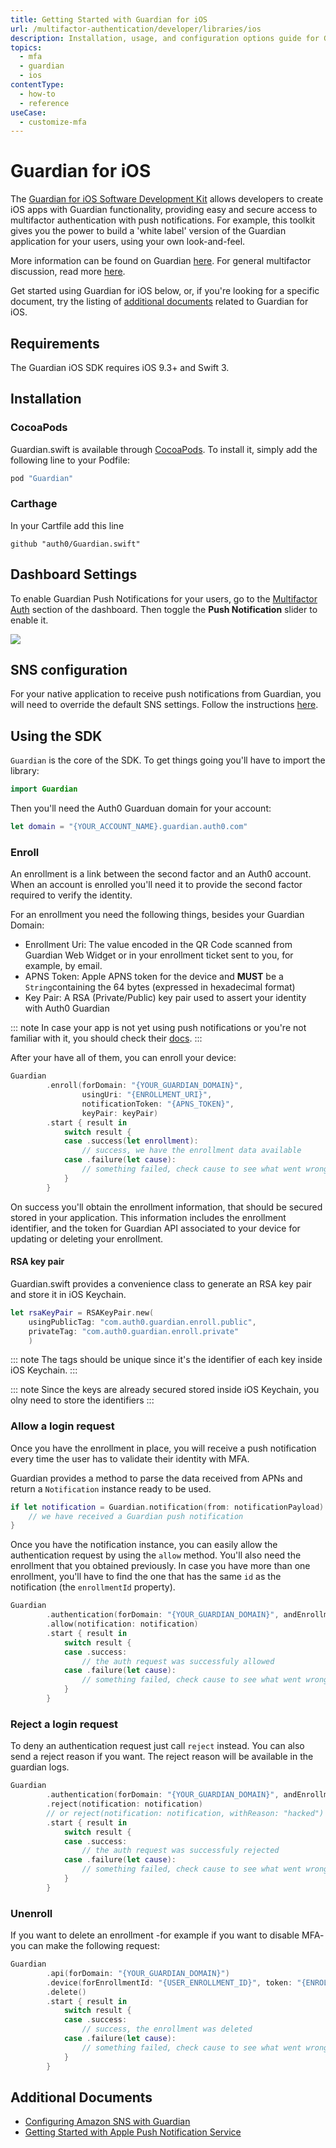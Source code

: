 ```yaml
---
title: Getting Started with Guardian for iOS
url: /multifactor-authentication/developer/libraries/ios
description: Installation, usage, and configuration options guide for Guardian for iOS
topics:
  - mfa
  - guardian
  - ios
contentType:
  - how-to
  - reference
useCase:
  - customize-mfa
---
```


# Guardian for iOS
The [Guardian for iOS Software Development Kit](https://github.com/auth0/GuardianSDK.iOS) allows developers to create iOS apps with Guardian functionality, providing easy and secure access to multifactor authentication with push notifications. For example, this toolkit gives you the power to build a 'white label' version of the Guardian application for your users, using your own look-and-feel.

More information can be found on Guardian [here](/multifactor-authentication/guardian). For general multifactor discussion, read more [here](/multifactor-authentication).

Get started using Guardian for iOS below, or, if you're looking for a specific document, try the listing of [additional documents](#additional-documents) related to Guardian for iOS.

## Requirements

The Guardian iOS SDK requires iOS 9.3+ and Swift 3.

## Installation

### CocoaPods

Guardian.swift is available through [CocoaPods](http://cocoapods.org).
To install it, simply add the following line to your Podfile:

```ruby
pod "Guardian"
```

### Carthage

In your Cartfile add this line

```
github "auth0/Guardian.swift"
```

## Dashboard Settings

To enable Guardian Push Notifications for your users, go to the [Multifactor Auth](${manage_url}/#/guardian) section of the dashboard. Then toggle the **Push Notification** slider to enable it.

![](/media/articles/mfa/guardian-dashboard.png)

## SNS configuration

For your native application to receive push notifications from Guardian, you will need to override the default SNS settings. Follow the instructions [here](/multifactor-authentication/developer/sns-configuration).

## Using the SDK

`Guardian` is the core of the SDK. To get things going you'll have to import the library:

```swift
import Guardian
```

Then you'll need the Auth0 Guarduan domain for your account:

```swift
let domain = "{YOUR_ACCOUNT_NAME}.guardian.auth0.com"
```

### Enroll

An enrollment is a link between the second factor and an Auth0 account. When an account is enrolled you'll need it to provide the second factor required to verify the identity.

For an enrollment you need the following things, besides your Guardian Domain:

- Enrollment Uri: The value encoded in the QR Code scanned from Guardian Web Widget or in your enrollment ticket sent to you, for example, by email.
- APNS Token: Apple APNS token for the device and **MUST** be a `String`containing the 64 bytes (expressed in hexadecimal format)
- Key Pair: A RSA (Private/Public) key pair used to assert your identity with Auth0 Guardian

::: note
In case your app is not yet using push notifications or you're not familiar with it, you should check their [docs](https://developer.apple.com/go/?id=push-notifications).
:::

After your have all of them, you can enroll your device:

```swift
Guardian
        .enroll(forDomain: "{YOUR_GUARDIAN_DOMAIN}",
                usingUri: "{ENROLLMENT_URI}",
                notificationToken: "{APNS_TOKEN}",
                keyPair: keyPair)
        .start { result in
            switch result {
            case .success(let enrollment):
                // success, we have the enrollment data available
            case .failure(let cause):
                // something failed, check cause to see what went wrong
            }
        }
```

On success you'll obtain the enrollment information, that should be secured stored in your application. This information includes the enrollment identifier, and the token for Guardian API associated to your device for updating or deleting your enrollment.

#### RSA key pair

Guardian.swift provides a convenience class to generate an RSA key pair and store it in iOS Keychain.

```swift
let rsaKeyPair = RSAKeyPair.new(
    usingPublicTag: "com.auth0.guardian.enroll.public",
    privateTag: "com.auth0.guardian.enroll.private"
    )
```

::: note
The tags should be unique since it's the identifier of each key inside iOS Keychain.
:::

::: note
Since the keys are already secured stored inside iOS Keychain, you olny need to store the identifiers
:::

### Allow a login request

Once you have the enrollment in place, you will receive a push notification every time the user has to validate their identity with MFA.

Guardian provides a method to parse the data received from APNs and return a `Notification` instance ready to be used.

```swift
if let notification = Guardian.notification(from: notificationPayload) {
    // we have received a Guardian push notification
}
```

Once you have the notification instance, you can easily allow the authentication request by using
the `allow` method. You'll also need the enrollment that you obtained previously.
In case you have more than one enrollment, you'll have to find the one that has the same `id` as the
notification (the `enrollmentId` property).

```swift
Guardian
        .authentication(forDomain: "{YOUR_GUARDIAN_DOMAIN}", andEnrollment: enrollment)
        .allow(notification: notification)
        .start { result in
            switch result {
            case .success:
                // the auth request was successfuly allowed
            case .failure(let cause):
                // something failed, check cause to see what went wrong
            }
        }
```

### Reject a login request

To deny an authentication request just call `reject` instead. You can also send a reject reason if
you want. The reject reason will be available in the guardian logs.

```swift
Guardian
        .authentication(forDomain: "{YOUR_GUARDIAN_DOMAIN}", andEnrollment: enrollment)
        .reject(notification: notification)
        // or reject(notification: notification, withReason: "hacked")
        .start { result in
            switch result {
            case .success:
                // the auth request was successfuly rejected
            case .failure(let cause):
                // something failed, check cause to see what went wrong
            }
        }
```

### Unenroll

If you want to delete an enrollment -for example if you want to disable MFA- you can make the
following request:

```swift
Guardian
        .api(forDomain: "{YOUR_GUARDIAN_DOMAIN}")
        .device(forEnrollmentId: "{USER_ENROLLMENT_ID}", token: "{ENROLLMENT_DEVICE_TOKEN}")
        .delete()
        .start { result in
            switch result {
            case .success:
                // success, the enrollment was deleted
            case .failure(let cause):
                // something failed, check cause to see what went wrong
            }
        }
```

## Additional Documents

* [Configuring Amazon SNS with Guardian](/multifactor-authentication/developer/sns-configuration)
* [Getting Started with Apple Push Notification Service](https://docs.aws.amazon.com/sns/latest/dg/mobile-push-apns.html)
